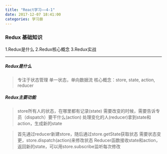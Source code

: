 ```yaml
---
title: "React学习——4-1"
date: 2017-12-07 18:41:00
categories: 学习册
---
```


### Redux 基础知识
1.Redux是什么
2.Redux核心概念
3.Redux实战


<!-- more -->
---
##### Redux是什么
> 专注于状态管理
> 单一状态，单向数据流
> 核心概念：store, state, action, reducer

##### Redux主要功能
> store所有人的状态，在哪里都有记录(state)
> 需要改变的时候，需要告诉专员（dispatch）要干什么(action)
> 处理变化的人(reducer)拿到state和action，生成新的state

> 首先通过reducer新建store，随后通过store.getState获取状态
> 需要状态变更，store.dispatch(action)来修改状态
> Reducer函数接收state和action，返回新的state，可以用store.subscribe监听每次修改




